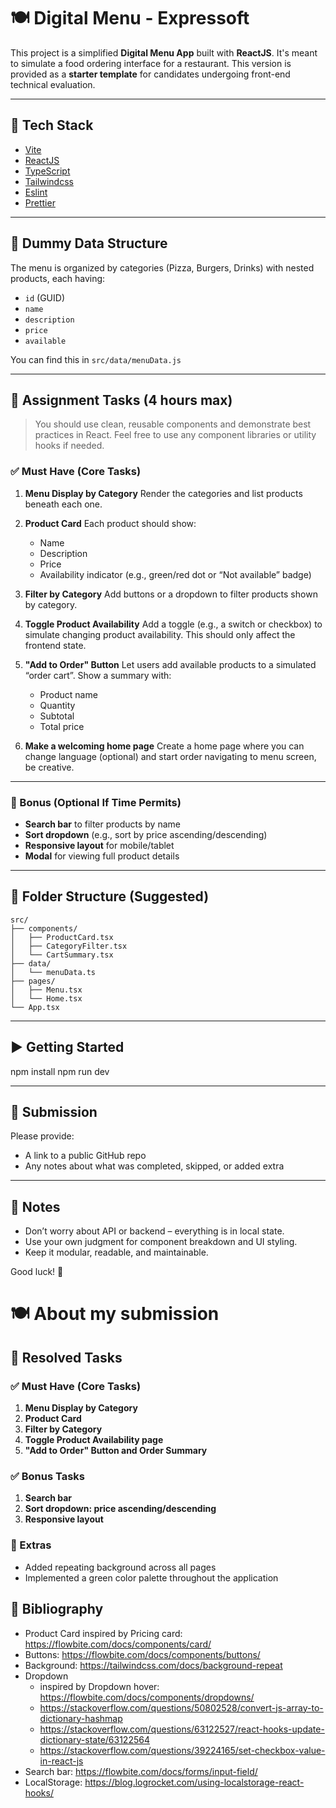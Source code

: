 # 🍽️ Digital Menu - Expressoft

This project is a simplified **Digital Menu App** built with **ReactJS**. It's meant to simulate a food ordering interface for a restaurant. This version is provided as a **starter template** for candidates undergoing front-end technical evaluation.

---

## 🚀 Tech Stack

- [Vite](https://vitejs.dev)
- [ReactJS](https://reactjs.org)
- [TypeScript](https://www.typescriptlang.org)
- [Tailwindcss](https://tailwindcss.com)
- [Eslint](https://eslint.org)
- [Prettier](https://prettier.io)

---

## 🧾 Dummy Data Structure

The menu is organized by categories (Pizza, Burgers, Drinks) with nested products, each having:
- `id` (GUID)
- `name`
- `description`
- `price`
- `available`

You can find this in `src/data/menuData.js`

---

## 🧪 Assignment Tasks (4 hours max)

> You should use clean, reusable components and demonstrate best practices in React. Feel free to use any component libraries or utility hooks if needed.

### ✅ Must Have (Core Tasks)

1. **Menu Display by Category**
   Render the categories and list products beneath each one.

2. **Product Card**
   Each product should show:
   - Name
   - Description
   - Price
   - Availability indicator (e.g., green/red dot or “Not available” badge)

3. **Filter by Category**
   Add buttons or a dropdown to filter products shown by category.

4. **Toggle Product Availability**
   Add a toggle (e.g., a switch or checkbox) to simulate changing product availability. This should only affect the frontend state.

5. **"Add to Order" Button**
   Let users add available products to a simulated “order cart”. Show a summary with:
   - Product name
   - Quantity
   - Subtotal
   - Total price

6. **Make a welcoming home page**
   Create a home page where you can change language (optional) and start order navigating
   to menu screen, be creative.

---

### 🧠 Bonus (Optional If Time Permits)

- **Search bar** to filter products by name
- **Sort dropdown** (e.g., sort by price ascending/descending)
- **Responsive layout** for mobile/tablet
- **Modal** for viewing full product details

---

## 🧱 Folder Structure (Suggested)

```
src/
├── components/
│   ├── ProductCard.tsx
│   ├── CategoryFilter.tsx
│   └── CartSummary.tsx
├── data/
│   └── menuData.ts
├── pages/
│   ├── Menu.tsx
│   └── Home.tsx
└── App.tsx
```

---

## ▶️ Getting Started

npm install
npm run dev

---

## 📩 Submission

Please provide:
- A link to a public GitHub repo
- Any notes about what was completed, skipped, or added extra

---

## 📘 Notes

- Don’t worry about API or backend – everything is in local state.
- Use your own judgment for component breakdown and UI styling.
- Keep it modular, readable, and maintainable.

Good luck! 🚀


# 🍽️ About my submission

## 🧪 Resolved Tasks
### ✅ Must Have (Core Tasks)
1. **Menu Display by Category**
2. **Product Card**
3. **Filter by Category**
4. **Toggle Product Availability page**
5. **"Add to Order" Button and Order Summary**

### ✅ Bonus Tasks
1. **Search bar**
2. **Sort dropdown: price ascending/descending**
3. **Responsive layout**

### 🚀 Extras
- Added repeating background across all pages
- Implemented a green color palette throughout the application

## 📘 Bibliography
- Product Card inspired by Pricing card: https://flowbite.com/docs/components/card/
- Buttons: https://flowbite.com/docs/components/buttons/
- Background: https://tailwindcss.com/docs/background-repeat
- Dropdown
  - inspired by Dropdown hover: https://flowbite.com/docs/components/dropdowns/
  - https://stackoverflow.com/questions/50802528/convert-js-array-to-dictionary-hashmap
  - https://stackoverflow.com/questions/63122527/react-hooks-update-dictionary-state/63122564
  - https://stackoverflow.com/questions/39224165/set-checkbox-value-in-react-js
- Search bar: https://flowbite.com/docs/forms/input-field/
- LocalStorage: https://blog.logrocket.com/using-localstorage-react-hooks/
